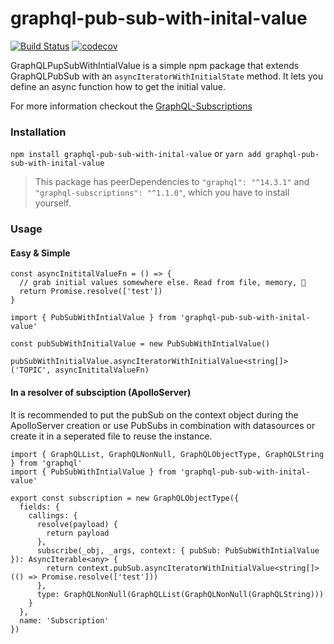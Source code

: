 # graphql-pub-sub-with-inital-value

[![Build Status](https://travis-ci.org/KillerCodeMonkey/datetime-periods.svg?branch=master)](https://travis-ci.org/KillerCodeMonkey/graphql-pub-sub-with-inital-value) [![codecov](https://codecov.io/gh/KillerCodeMonkey/datetime-periods/branch/master/graph/badge.svg)](https://codecov.io/gh/KillerCodeMonkey/graphql-pub-sub-with-inital-value)

GraphQLPupSubWithIntialValue is a simple npm package that extends GraphQLPubSub with an `asyncIteratorWithInitialState` method. It lets you define an async function how to get the initial value.

For more information checkout the [GraphQL-Subscriptions](https://github.com/apollographql/graphql-subscriptions)

### Installation

`npm install graphql-pub-sub-with-inital-value` or `yarn add graphql-pub-sub-with-inital-value`

> This package has peerDependencies to `"graphql": "^14.3.1"` and `"graphql-subscriptions": "^1.1.0"`, which you have to install yourself.

### Usage

#### Easy & Simple

```TS
const asyncInititalValueFn = () => {
  // grab initial values somewhere else. Read from file, memory, 🤷
  return Promise.resolve(['test'])
}

import { PubSubWithIntialValue } from 'graphql-pub-sub-with-inital-value'

const pubSubWithInitialValue = new PubSubWithIntialValue()

pubSubWithInitialValue.asyncIteratorWithInitialValue<string[]>('TOPIC', asyncInititalValueFn)
```

#### In a resolver of subsciption (ApolloServer)

It is recommended to put the pubSub on the context object during the ApolloServer creation or use PubSubs in combination with datasources or create it in a seperated file to reuse the instance.

```TS
import { GraphQLList, GraphQLNonNull, GraphQLObjectType, GraphQLString } from 'graphql'
import { PubSubWithIntialValue } from 'graphql-pub-sub-with-inital-value'

export const subscription = new GraphQLObjectType({
  fields: {
    callings: {
      resolve(payload) {
        return payload
      },
      subscribe(_obj, _args, context: { pubSub: PubSubWithIntialValue }): AsyncIterable<any> {
        return context.pubSub.asyncIteratorWithInitialValue<string[]>(() => Promise.resolve(['test']))
      },
      type: GraphQLNonNull(GraphQLList(GraphQLNonNull(GraphQLString)))
    }
  },
  name: 'Subscription'
})
```


